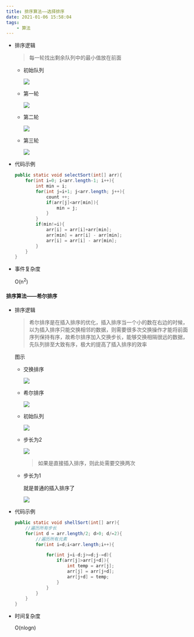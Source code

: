 ```yaml
---
title: 排序算法——选择排序
date: 2021-01-06 15:58:04
tags:
    - 算法
---
```

- 排序逻辑

  > 每一轮找出剩余队列中的最小值放在前面

  <!--more-->
  - 初始队列

    ![](https://gitee.com/buxiaoxing/image-bed/raw/master/img/1747833-20200720210541722-57793447.png)



  - 第一轮

    ![](https://gitee.com/buxiaoxing/image-bed/raw/master/img/1747833-20200720210603737-839275738.png)



  - 第二轮

    ![](https://gitee.com/buxiaoxing/image-bed/raw/master/img/1747833-20200720210617937-173939011.png)



  - 第三轮

    ![](https://gitee.com/buxiaoxing/image-bed/raw/master/img/1747833-20200720210636862-1205988842.png)



- 代码示例

  ```java
  public static void selectSort(int[] arr){
      for(int i=0; i<arr.length-1; i++){
          int min = i;
          for(int j=i+1; j<arr.length; j++){
              count ++;
              if(arr[j]<arr[min]){
                  min = j;
              }
          }
          if(min!=i){
              arr[i] = arr[i]+arr[min];
              arr[min] = arr[i] - arr[min];
              arr[i] = arr[i] - arr[min];
          }
      }
  }
  ```

- 事件复杂度

  O(n<sup>2</sup>)



#### 排序算法——希尔排序

- 排序逻辑

  > 希尔排序是在插入排序的优化，插入排序当一个小的数在右边的时候，以为插入排序只能交换相邻的数据，则需要很多次交换操作才能将前面序列保持有序，故希尔排序加入交换步长，能够交换相隔很远的数据，先队列排至大致有序，极大的提高了插入排序的效率

  图示

  - 交换排序

    ![](https://gitee.com/buxiaoxing/image-bed/raw/master/img/1747833-20200720220017895-2037494031.png)
    
  - 希尔排序

    ![](https://gitee.com/buxiaoxing/image-bed/raw/master/img/1747833-20200720220029758-1529678786.png)

  - 初始队列

    ![](https://gitee.com/buxiaoxing/image-bed/raw/master/img/1747833-20200720210541722-57793447.png)

  - 步长为2

    ![](https://gitee.com/buxiaoxing/image-bed/raw/master/img/1747833-20200720220044052-61773198.png)

    > 如果是直接插入排序，则此处需要交换两次

  - 步长为1

    就是普通的插入排序了

    ![](https://gitee.com/buxiaoxing/image-bed/raw/master/img/1747833-20200720210636862-1205988842.png)

  

- 代码示例

  ```java
  public static void shellSort(int[] arr){
      //遍历所有步长
      for(int d = arr.length/2; d>0; d/=2){
          //遍历所有元素
          for(int i=d;i<arr.length;i++){
  
              for(int j=i-d;j>=d;j-=d){
                  if(arr[j]>arr[j+d]){
                      int temp = arr[j];
                      arr[j] = arr[j+d];
                      arr[j+d] = temp;
                  }
              }
          }
      }
  }
  ```

  

- 时间复杂度

  O(nlogn)


